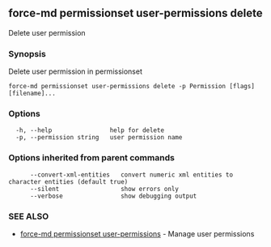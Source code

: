 ## force-md permissionset user-permissions delete

Delete user permission

### Synopsis

Delete user permission in permissionset

```
force-md permissionset user-permissions delete -p Permission [flags] [filename]...
```

### Options

```
  -h, --help                help for delete
  -p, --permission string   user permission name
```

### Options inherited from parent commands

```
      --convert-xml-entities   convert numeric xml entities to character entities (default true)
      --silent                 show errors only
      --verbose                show debugging output
```

### SEE ALSO

* [force-md permissionset user-permissions](force-md_permissionset_user-permissions.md)	 - Manage user permissions

